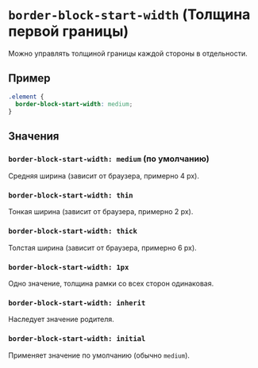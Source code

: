 # `border-block-start-width` (Толщина первой границы)

Можно управлять толщиной границы каждой стороны в отдельности.

## Пример

```css
.element {
  border-block-start-width: medium;
}
```

## Значения

### `border-block-start-width: medium` (по умолчанию)

Средняя ширина (зависит от браузера, примерно 4 px).

### `border-block-start-width: thin`

Тонкая ширина (зависит от браузера, примерно 2 px).

### `border-block-start-width: thick`

Толстая ширина (зависит от браузера, примерно 6 px).

### `border-block-start-width: 1px`

Одно значение, толщина рамки со всех сторон одинаковая.

### `border-block-start-width: inherit`

Наследует значение родителя.

### `border-block-start-width: initial`

Применяет значение по умолчанию (обычно `medium`).
